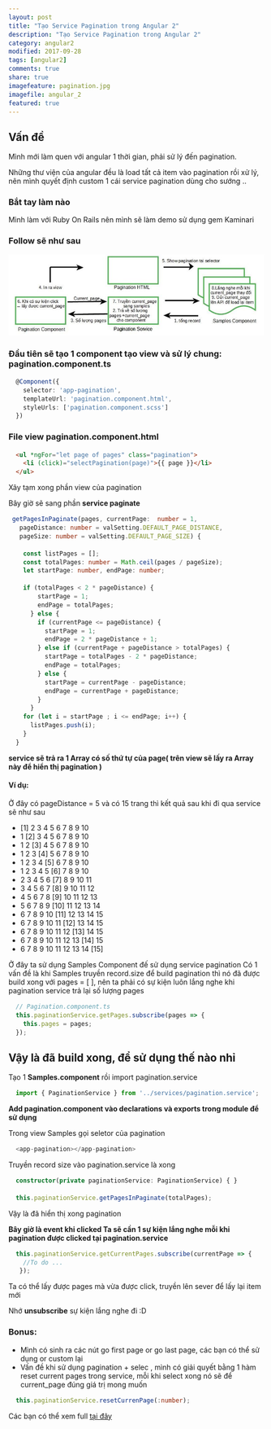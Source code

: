 ```yaml
---
layout: post
title: "Tạo Service Pagination trong Angular 2"
description: "Tạo Service Pagination trong Angular 2"
category: angular2
modified: 2017-09-28
tags: [angular2]
comments: true
share: true
imagefeature: pagination.jpg
imagefile: angular_2
featured: true
---
```


## Vấn đề
Mình mới làm quen với angular 1 thời gian, phải sử lý đến pagination.

Những thư viện của angular đều là load tất cả item vào pagination rồi xử lý, nên mình quyết định custom 1 cái service pagination dùng cho sướng ..

### Bắt tay làm nào

Mình làm với Ruby On Rails nên mình sẽ làm demo sử dụng gem Kaminari

### Follow sẽ như sau

![follow](/images/posts/pagination_angular_2/follow_pagination_service.jpg)

### Đầu tiên sẽ tạo 1 component tạo view và sử lý chung: **pagination.component.ts**

```typescript
  @Component({
    selector: 'app-pagination',
    templateUrl: 'pagination.component.html',
    styleUrls: ['pagination.component.scss']
  })
```

### File view pagination.component.html

```html
  <ul *ngFor="let page of pages" class="pagination">
    <li (click)="selectPagination(page)">{{ page }}</li>
  </ul>
```

Xây tạm xong phần view của pagination

Bây giờ sẽ sang phần **service paginate**

```typescript
 getPagesInPaginate(pages, currentPage:  number = 1,
   pageDistance: number = valSetting.DEFAULT_PAGE_DISTANCE,
   pageSize: number = valSetting.DEFAULT_PAGE_SIZE) {

    const listPages = [];
    const totalPages: number = Math.ceil(pages / pageSize);
    let startPage: number, endPage: number;

    if (totalPages < 2 * pageDistance) {
        startPage = 1;
        endPage = totalPages;
      } else {
        if (currentPage <= pageDistance) {
          startPage = 1;
          endPage = 2 * pageDistance + 1;
        } else if (currentPage + pageDistance > totalPages) {
          startPage = totalPages - 2 * pageDistance;
          endPage = totalPages;
        } else {
          startPage = currentPage - pageDistance;
          endPage = currentPage + pageDistance;
        }
      }
    for (let i = startPage ; i <= endPage; i++) {
      listPages.push(i);
    }
  }
```

**service sẽ trả ra 1 Array có số thứ tự của page( trên view sẽ lấy ra Array này để hiển thị pagination )** 

#### Ví dụ: 
Ở đây có pageDistance = 5 và có 15 trang thì kết quả sau khi đi qua service sẽ như sau

* [1] 2 3 4 5 6 7 8 9 10
* 1 [2] 3 4 5 6 7 8 9 10
* 1 2 [3] 4 5 6 7 8 9 10
* 1 2 3 [4] 5 6 7 8 9 10
* 1 2 3 4 [5] 6 7 8 9 10
* 1 2 3 4 5 [6] 7 8 9 10
* 2 3 4 5 6 [7] 8 9 10 11
* 3 4 5 6 7 [8] 9 10 11 12
* 4 5 6 7 8 [9] 10 11 12 13
* 5 6 7 8 9 [10] 11 12 13 14
* 6 7 8 9 10 [11] 12 13 14 15
* 6 7 8 9 10 11 [12] 13 14 15
* 6 7 8 9 10 11 12 [13] 14 15
* 6 7 8 9 10 11 12 13 [14] 15
* 6 7 8 9 10 11 12 13 14 [15]

Ở đây ta sử dụng Samples Component đế sử dụng service pagination Có 1 vấn đề là khi Samples truyền record.size để build pagination thì nó đã được build xong với pages = [ ], nên ta phải có sự kiện luôn lắng nghe khi pagination service trả lại số lượng pages

```typescript
  // Pagination.component.ts
  this.paginationService.getPages.subscribe(pages => {
    this.pages = pages;
  });
```

## Vậy là đã build xong, để sử dụng thế nào nhỉ

Tạo 1 **Samples.component** rồi import pagination.service

```typescript
  import { PaginationService } from '../services/pagination.service';
```

**Add pagination.component vào declarations và exports trong module để sử dụng**

Trong view Samples gọi seletor của pagination

```typescript
  <app-pagination></app-pagination>
```

Truyền record size vào pagination.service là xong

```typescript
  constructor(private paginationService: PaginationService) { }
  
  this.paginationService.getPagesInPaginate(totalPages);
```

Vậy là đã hiển thị xong pagination

**Bây giờ là event khi clicked Ta sẽ cần 1 sự kiện lắng nghe mỗi khi pagination được clicked tại pagination.service**

```typescript
  this.paginationService.getCurrentPages.subscribe(currentPage => {
    //To do ...
   });
```

Ta có thể lấy được pages mà vừa được click, truyền lên sever để lấy lại item mới

Nhớ **unsubscribe** sự kiện lắng nghe đi :D

### Bonus:

* Mình có sinh ra các nút go first page or go last page, các bạn có thể sử dụng or custom lại
* Vấn đề khi sử dụng pagination + selec , mình có giải quyết bằng 1 hàm reset current pages trong service, mỗi khi select xong nó sẽ để current_page đúng giá trị mong muốn

```typescript
  this.paginationService.resetCurrenPage(:number);
```

Các bạn có thể xem full [tại đây](https://github.com/vuhuutuan262/angular_pagination_with_kaminari)
